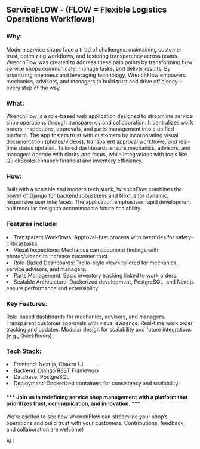 <h2>ServiceFLOW - (FLOW = Flexible  Logistics  Operations  Workflows)</h2>

<h3>Why:</h3>
Modern service shops face a triad of challenges: maintaining customer trust, optimizing workflows, and fostering transparency across teams. WrenchFlow was created to address these pain points by transforming how service shops communicate, manage tasks, and deliver results. By prioritizing openness and leveraging technology, WrenchFlow empowers mechanics, advisors, and managers to build trust and drive efficiency—every step of the way. 

<h3>What:</h3>
WrenchFlow is a role-based web application designed to streamline service shop operations through transparency and collaboration. It centralizes work orders, inspections, approvals, and parts management into a unified platform. The app fosters trust with customers by incorporating visual documentation (photos/videos), transparent approval workflows, and real-time status updates. Tailored dashboards ensure mechanics, advisors, and managers operate with clarity and focus, while integrations with tools like QuickBooks enhance financial and inventory efficiency.

<h3>How:</h3>
Built with a scalable and modern tech stack, WrenchFlow combines the power of Django for backend robustness and Next.js for dynamic, responsive user interfaces. The application emphasizes rapid development and modular design to accommodate future scalability. 

<h3>Features include:</h3>

<li>Transparent Workflows: Approval-first process with overrides for safety-critical tasks.</li>
<li>Visual Inspections: Mechanics can document findings with photos/videos to increase customer trust.</li>
<li>Role-Based Dashboards: Trello-style views tailored for mechanics, service advisors, and managers.</li>
<li>Parts Management: Basic inventory tracking linked to work orders.</li>
<li>Scalable Architecture: Dockerized development, PostgreSQL, and Next.js ensure performance and extensibility.</li>

<h3>Key Features:</h3>
Role-based dashboards for mechanics, advisors, and managers.
Transparent customer approvals with visual evidence.
Real-time work order tracking and updates.
Modular design for scalability and future integrations (e.g., QuickBooks).

<h3>Tech Stack:</h3>
<li>Frontend: Next.js, Chakra UI.</li>
<li>Backend: Django REST Framework.</li>
<li>Database: PostgreSQL.</li>
<li>Deployment: Dockerized containers for consistency and scalability.</li>

<h4>*** Join us in redefining service shop management with a platform that prioritizes trust, communication, and innovation. ***</h4>

We’re excited to see how WrenchFlow can streamline your shop’s operations and build trust with your customers. Contributions, feedback, and collaboration are welcome!

AH
